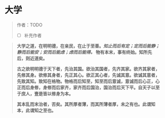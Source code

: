 # 大学

> 作者：TODO
>
> - [ ] 补充作者

> **大学之道，在明明德，在亲民，在止于至善。*知止而后有定；定而后能静；静而后能安；安而后能虑；虑而后能得。* 物有本末，事有终始。知所先后，则近道矣。**
>
> **古之欲明明德于天下者，先治其国。欲治其国者，先齐其家。欲齐其家者，先修其身。欲修其身者，先正其心。欲正其心者，先诚其意。欲诚其意者，先致其知。致知在格物。物格而后知至，知至而后意诚，意诚而后心正，心正而后身修，身修而后家齐，家齐而后国治，国治而后天下平。自天子以至于庶人，壹是皆以修身为本。**
>
> **其本乱而末治者，否矣。其所厚者薄，而其所薄者厚，未之有也。此谓知本，此谓知之至也。**
